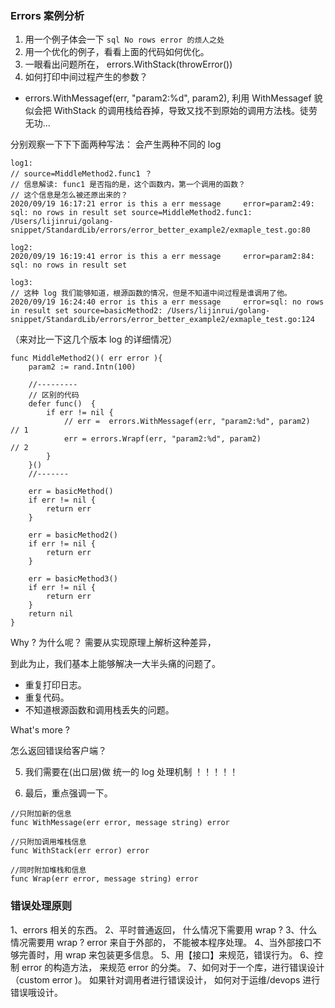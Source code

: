 ### Errors 案例分析
1. 用一个例子体会一下 `sql No rows error 的烦人之处`
2. 用一个优化的例子，看看上面的代码如何优化。 
3. 一眼看出问题所在， errors.WithStack(throwError()) 
4. 如何打印中间过程产生的参数？ 

- errors.WithMessagef(err, "param2:%d", param2), 利用 WithMessagef 貌似会把
WithStack 的调用栈给吞掉，导致又找不到原始的调用方法栈。徒劳无功...

分别观察一下下下面两种写法：
会产生两种不同的 log

```
log1:
// source=MiddleMethod2.func1 ？
// 信息解读: func1 是否指的是，这个函数内，第一个调用的函数？
// 这个信息是怎么被还原出来的？
2020/09/19 16:17:21 error is this a err message     error=param2:49: sql: no rows in result set source=MiddleMethod2.func1: /Users/lijinrui/golang-snippet/StandardLib/errors/error_better_example2/exmaple_test.go:80

log2:
2020/09/19 16:19:41 error is this a err message     error=param2:84: sql: no rows in result set

log3:
// 这种 log 我们能够知道，根源函数的情况，但是不知道中间过程是谁调用了他。 
2020/09/19 16:24:40 error is this a err message     error=sql: no rows in result set source=basicMethod2: /Users/lijinrui/golang-snippet/StandardLib/errors/error_better_example2/exmaple_test.go:124
```

（来对比一下这几个版本 log 的详细情况）

```golang
func MiddleMethod2()( err error ){
	param2 := rand.Intn(100)

    //---------
    // 区别的代码
	defer func()  {
		if err != nil {
			// err =  errors.WithMessagef(err, "param2:%d", param2)   // 1 
			err = errors.Wrapf(err, "param2:%d", param2)              // 2
		}
	}()
	//-------

	err = basicMethod()
	if err != nil {
		return err
	}

	err = basicMethod2()
	if err != nil {
		return err
	}

	err = basicMethod3()
	if err != nil {
		return err
	}
	return nil
}
```


Why ? 为什么呢？ 需要从实现原理上解析这种差异， 



到此为止，我们基本上能够解决一大半头痛的问题了。 
- 重复打印日志。
- 重复代码。
- 不知道根源函数和调用栈丢失的问题。

What's more ?

怎么返回错误给客户端？


5. 我们需要在(出口层)做 统一的 log 处理机制 ！！！！！


6. 最后，重点强调一下。 

```
//只附加新的信息
func WithMessage(err error, message string) error

//只附加调用堆栈信息
func WithStack(err error) error

//同时附加堆栈和信息
func Wrap(err error, message string) error
```


### 错误处理原则
1、errors 相关的东西。 
2、平时普通返回， 什么情况下需要用 wrap ?
3、什么情况需要用 wrap ? error 来自于外部的， 不能被本程序处理。 
4、当外部接口不够完善时，用 wrap 来包装更多信息。 
5、用【接口】来规范，错误行为。 
6、控制 error 的构造方法， 来规范 error 的分类。 
7、如何对于一个库，进行错误设计（custom error )。 如果针对调用者进行错误设计， 如何对于运维/devops 进行错误哦设计。

